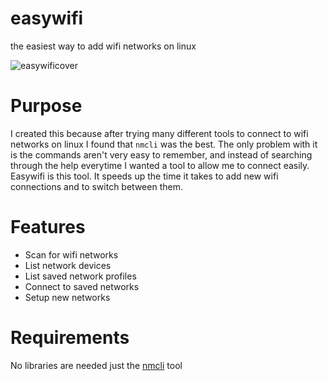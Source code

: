 # easywifi
the easiest way to add wifi networks on linux

![easywificover][cover]

# Purpose

I created this because after trying many different tools to connect to wifi networks on linux I found that `nmcli` was the best. The only problem with it is the commands aren't very easy to remember, and instead of searching through the help everytime I wanted a tool to allow me to connect easily. Easywifi is this tool. It speeds up the time it takes to add new wifi connections and to switch between them.

# Features

* Scan for wifi networks
* List network devices
* List saved network profiles
* Connect to saved networks
* Setup new networks

# Requirements

No libraries are needed just the [nmcli](http://manpages.ubuntu.com/manpages/bionic/en/man1/nmcli.1.html) tool

[cover]: https://i.imgur.com/x7HOggm.png "Easy Wifi Cover"
